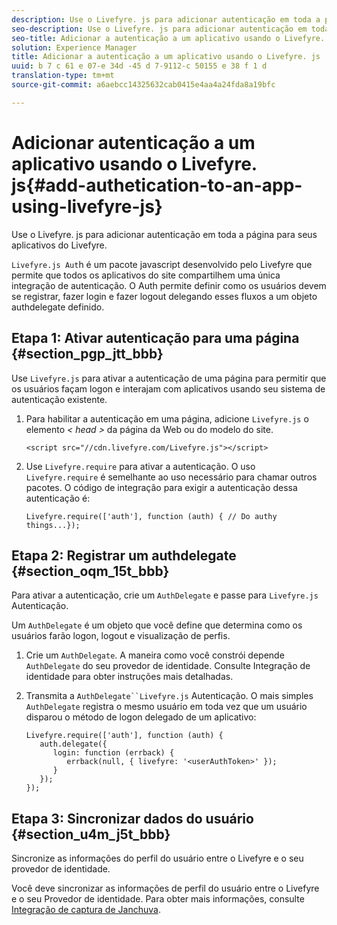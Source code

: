 ```yaml
---
description: Use o Livefyre. js para adicionar autenticação em toda a página para seus aplicativos do Livefyre.
seo-description: Use o Livefyre. js para adicionar autenticação em toda a página para seus aplicativos do Livefyre.
seo-title: Adicionar a autenticação a um aplicativo usando o Livefyre. js
solution: Experience Manager
title: Adicionar a autenticação a um aplicativo usando o Livefyre. js
uuid: b 7 c 61 e 07-e 34d -45 d 7-9112-c 50155 e 38 f 1 d
translation-type: tm+mt
source-git-commit: a6aebcc14325632cab0415e4aa4a24fda8a19bfc

---
```



# Adicionar autenticação a um aplicativo usando o Livefyre. js{#add-authetication-to-an-app-using-livefyre-js}

Use o Livefyre. js para adicionar autenticação em toda a página para seus aplicativos do Livefyre.

`Livefyre.js Aut`h é um pacote javascript desenvolvido pelo Livefyre que permite que todos os aplicativos do site compartilhem uma única integração de autenticação. O Auth permite definir como os usuários devem se registrar, fazer login e fazer logout delegando esses fluxos a um objeto authdelegate definido.

## Etapa 1: Ativar autenticação para uma página {#section_pgp_jtt_bbb}

Use `Livefyre.js` para ativar a autenticação de uma página para permitir que os usuários façam logon e interajam com aplicativos usando seu sistema de autenticação existente.

1. Para habilitar a autenticação em uma página, adicione `Livefyre.js` o elemento *&lt; head &gt;* da página da Web ou do modelo do site.

   ```
   <script src="//cdn.livefyre.com/Livefyre.js"></script>
   ```

1. Use `Livefyre.require` para ativar a autenticação. O uso `Livefyre.require` é semelhante ao uso necessário para chamar outros pacotes. O código de integração para exigir a autenticação dessa autenticação é:

   ```
   Livefyre.require(['auth'], function (auth) { // Do authy things...});
   ```

## Etapa 2: Registrar um authdelegate {#section_oqm_15t_bbb}

Para ativar a autenticação, crie um `AuthDelegate` e passe para `Livefyre.js` Autenticação.

Um `AuthDelegate` é um objeto que você define que determina como os usuários farão logon, logout e visualização de perfis.

1. Crie um `AuthDelegate`. A maneira como você constrói depende `AuthDelegate` do seu provedor de identidade. Consulte Integração de identidade para obter instruções mais detalhadas.

1. Transmita a `AuthDelegate``Livefyre.js` Autenticação. O mais simples `AuthDelegate` registra o mesmo usuário em toda vez que um usuário disparou o método de logon delegado de um aplicativo:

   ```
   Livefyre.require(['auth'], function (auth) { 
      auth.delegate({ 
         login: function (errback) { 
            errback(null, { livefyre: '<userAuthToken>' }); 
         }    
      });  
   });
   ```

## Etapa 3: Sincronizar dados do usuário {#section_u4m_j5t_bbb}

Sincronize as informações do perfil do usuário entre o Livefyre e o seu provedor de identidade.

Você deve sincronizar as informações de perfil do usuário entre o Livefyre e o seu Provedor de identidade. Para obter mais informações, consulte [Integração de captura de Janchuva](/help/implementation/c-livefyre-identity-comp/c-janrain-capture-backplane-comp.md).
